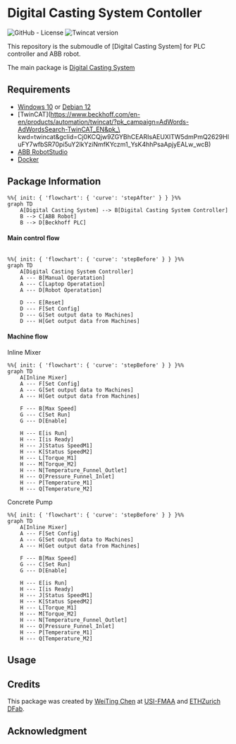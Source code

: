 # **Digital Casting System Contoller**

![GitHub - License](https://img.shields.io/badge/License-MIT-blue.svg)
![Twincat version](https://img.shields.io/badge/TwinCAT-3.4-blue)

This repository is the submoudle of [Digital Casting System] for PLC controller and ABB robot.

The main package is [Digital Casting System](https://github.com/USI-FMAA/digital_casting_system.git)

## **Requirements**

- [Windows 10]() or [Debian 12]()
- [TwinCAT](https://www.beckhoff.com/en-en/products/automation/twincat/?pk_campaign=AdWords-AdWordsSearch-TwinCAT_EN&pk_\
kwd=twincat&gclid=Cj0KCQjw9ZGYBhCEARIsAEUXITW5dmPmQ2629HIuFY7wfbSR70pi5uY2lkYziNmfKYczm1_YsK4hhPsaApjyEALw_wcB)
- [ABB RobotStudio]()
- [Docker]()

## **Package Information**

```mermaid
%%{ init: { 'flowchart': { 'curve': 'stepAfter' } } }%%
graph TD
    A[Digital Casting System] --> B[Digital Casting System Controller]
    B --> C[ABB Robot]
    B --> D[Beckhoff PLC]
```
#### Main control flow

```mermaid

%%{ init: { 'flowchart': { 'curve': 'stepBefore' } } }%%
graph TD
    A[Digital Casting System Controller]
    A --- B[Manual Operatation]
    A --- C[Laptop Operatation]
    A --- D[Robot Operatation]

    D --- E[Reset]
    D --- F[Set Config]
    D --- G[Set output data to Machines]
    D --- H[Get output data from Machines]

```

#### Machine flow

Inline Mixer
```mermaid
%%{ init: { 'flowchart': { 'curve': 'stepBefore' } } }%%
graph TD
    A[Inline Mixer]
    A --- F[Set Config]
    A --- G[Set output data to Machines]
    A --- H[Get output data from Machines]

    F --- B[Max Speed]
    G --- C[Set Run]
    G --- D[Enable]

    H --- E[is Run]
    H --- I[is Ready]
    H --- J[Status SpeedM1]
    H --- K[Status SpeedM2]
    H --- L[Torque_M1]
    H --- M[Torque_M2]
    H --- N[Temperature_Funnel_Outlet]
    H --- O[Pressure_Funnel_Inlet]
    H --- P[Temperature_M1]
    H --- Q[Temperature_M2]
```

Concrete Pump
```mermaid
%%{ init: { 'flowchart': { 'curve': 'stepBefore' } } }%%
graph TD
    A[Inline Mixer]
    A --- F[Set Config]
    A --- G[Set output data to Machines]
    A --- H[Get output data from Machines]

    F --- B[Max Speed]
    G --- C[Set Run]
    G --- D[Enable]

    H --- E[is Run]
    H --- I[is Ready]
    H --- J[Status SpeedM1]
    H --- K[Status SpeedM2]
    H --- L[Torque_M1]
    H --- M[Torque_M2]
    H --- N[Temperature_Funnel_Outlet]
    H --- O[Pressure_Funnel_Inlet]
    H --- P[Temperature_M1]
    H --- Q[Temperature_M2]
```








## **Usage**

## Credits
This package was created by [WeiTing Chen](https://github.com/WeiTing1991)
at [USI-FMAA](https://github.com/USI-FMAA) and [ETHZurich DFab](https://dfab.ch/).

## Acknowledgment

